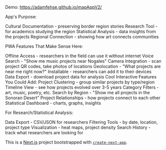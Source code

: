 
Demo: https://adamfehse.github.io/mapAppV2/

App's Purpose:

Cultural Documentation - preserving border region stories
Research Tool - for academics studying the region
Statistical Analysis - data insights from the projects
Regional Connection - showing how art connects communities

PWA Features That Make Sense Here:

Offline Access - researchers in the field can use it without internet
Voice Search - "Show me music projects near Nogales"
Camera Integration - scan project QR codes, take photos of locations
Geolocation - "What projects are near me right now?"
Installable - researchers can add it to their devices
Data Export - download project data for analysis
Cool Interactive Features You Could Add:
Project Clustering - group similar projects by type/region
Timeline View - see how projects evolved over 3-5 years
Category Filters - art, music, poetry, etc.
Search by Region - "Show me all projects in the Sonoran Desert"
Project Relationships - how projects connect to each other
Statistical Dashboard - charts, graphs, insights

For Research/Statistical Analysis:

Data Export - CSV/JSON for researchers
Filtering Tools - by date, location, project type
Visualization - heat maps, project density
Search History - track what researchers are looking for

This is a [Next.js](https://nextjs.org) project bootstrapped with [`create-next-app`](https://nextjs.org/docs/app/api-reference/cli/create-next-app).
